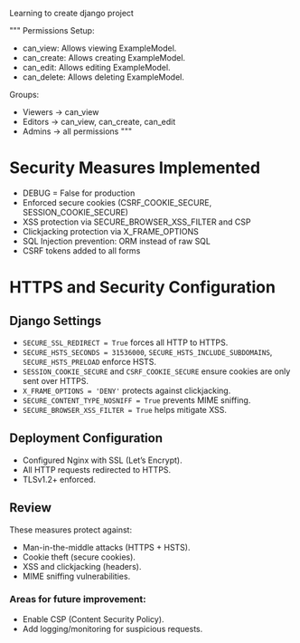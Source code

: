 Learning to create django project 

"""
Permissions Setup:
- can_view: Allows viewing ExampleModel.
- can_create: Allows creating ExampleModel.
- can_edit: Allows editing ExampleModel.
- can_delete: Allows deleting ExampleModel.

Groups:
- Viewers → can_view
- Editors → can_view, can_create, can_edit
- Admins → all permissions
"""

# Security Measures Implemented

- DEBUG = False for production
- Enforced secure cookies (CSRF_COOKIE_SECURE, SESSION_COOKIE_SECURE)
- XSS protection via SECURE_BROWSER_XSS_FILTER and CSP
- Clickjacking protection via X_FRAME_OPTIONS
- SQL Injection prevention: ORM instead of raw SQL
- CSRF tokens added to all forms


# HTTPS and Security Configuration

## Django Settings
- `SECURE_SSL_REDIRECT = True` forces all HTTP to HTTPS.
- `SECURE_HSTS_SECONDS = 31536000`, `SECURE_HSTS_INCLUDE_SUBDOMAINS`, `SECURE_HSTS_PRELOAD` enforce HSTS.
- `SESSION_COOKIE_SECURE` and `CSRF_COOKIE_SECURE` ensure cookies are only sent over HTTPS.
- `X_FRAME_OPTIONS = 'DENY'` protects against clickjacking.
- `SECURE_CONTENT_TYPE_NOSNIFF = True` prevents MIME sniffing.
- `SECURE_BROWSER_XSS_FILTER = True` helps mitigate XSS.

## Deployment Configuration
- Configured Nginx with SSL (Let’s Encrypt).
- All HTTP requests redirected to HTTPS.
- TLSv1.2+ enforced.

## Review
These measures protect against:
- Man-in-the-middle attacks (HTTPS + HSTS).
- Cookie theft (secure cookies).
- XSS and clickjacking (headers).
- MIME sniffing vulnerabilities.

### Areas for future improvement:
- Enable CSP (Content Security Policy).
- Add logging/monitoring for suspicious requests.
